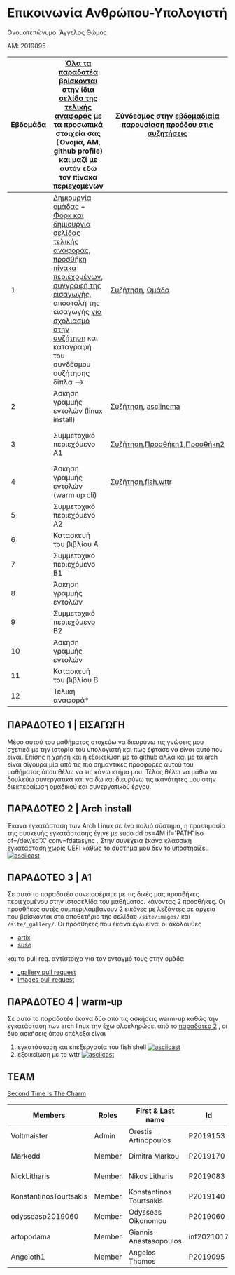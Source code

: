# Επικοινωνία Ανθρώπου-Υπολογιστή

Ονοματεπώνυμο: Άγγελος Θώμος

ΑΜ: 2019095

| Εβδομάδα | [Όλα τα παραδοτέα βρίσκονται στην ίδια σελίδα της τελικής αναφοράς](https://courses-ionio.github.io/help/deliverables/) με τα προσωπικά στοιχεία σας (Όνομα, ΑΜ, github profile) και μαζί με αυτόν εδώ τον πίνακα περιεχομένων | Σύνδεσμος στην [εβδομαδιαία παρουσίαση προόδου στις συζητήσεις](https://github.com/courses-ionio/help/discussions/categories/show-and-tell) | Αυτοαξιολόγηση σύμφωνα με τα κριτήρια της αντίστοιχης άσκησης |
| --- | --- | --- | --- |
| 1 |  [Δημιουργία ομάδας](https://github.com/courses-ionio/hci/discussions/1794) + [Φορκ και δημιουργία σελίδας τελικής αναφοράς](https://courses-ionio.github.io/help/guide/), [προσθήκη πίνακα περιεχομένων](https://raw.githubusercontent.com/courses-ionio/hci/master/README.md), [συγγραφή της εισαγωγής](https://courses-ionio.github.io/help/intro/), αποστολή της εισαγωγής [για σχολιασμό στην συζήτηση](https://github.com/courses-ionio/help/discussions/categories/show-and-tell) και καταγραφή του συνδέσμου συζήτησης δίπλα --> |   [Συζήτηση](https://github.com/courses-ionio/help/discussions/822), [Ομάδα](https://github.com/Second-Time-is-the-Charm)|Επιτυχής ολοκλήρωση, εντός προθεσμίας |
| 2 | Άσκηση γραμμής εντολών (linux install) |[Συζήτηση](https://github.com/courses-ionio/help/discussions/1092), [asciinema](https://asciinema.org/a/v6iy1N8PzgTMxa3GR3hApOTe9) |Επιτυχής ολοκλήρωση, εντός προθεσμίας |
| 3 | Συμμετοχικό περιεχόμενο A1 |[Συζήτηση](https://github.com/courses-ionio/help/discussions/1180),[Προσθήκη1](https://stitc-site.netlify.app/gallery/artix-os/),[Προσθήκη2](https://stitc-site.netlify.app/gallery/suse-os/) |Επιτυχής ολοκλήρωση, εντός προθεσμίας |
| 4 | Άσκηση γραμμής εντολών (warm up cli) |[Συζήτηση](https://github.com/courses-ionio/help/discussions/1323),[fish](https://asciinema.org/a/MF11tTiNWWAXU072wriDwqBfr),[wttr](https://asciinema.org/a/4SMIyNPkZqWnTF3CEE5qqtN7M) |Επιτυχής ολοκλήρωση, εντός προθεσμίας|
| 5 | Συμμετοχικό περιεχόμενο A2 | | |
| 6 | Κατασκευή του βιβλίου Α | | |
| 7 | Συμμετοχικό περιεχόμενο B1 | | |
| 8 | Άσκηση γραμμής εντολών | | |
| 9 | Συμμετοχικό περιεχόμενο B2 | | |
| 10 | Άσκηση γραμμής εντολών | | |
| 11 | Κατασκευή του βιβλίου Β | | |
| 12 | Τελική αναφορά* | | |


## ΠΑΡΑΔΟΤΕΟ 1 | ΕΙΣΑΓΩΓΗ


Μέσο αυτού του μαθήματος στοχεύω να διευρύνω τις γνώσεις μου σχετικά με την ιστορία του υπολογιστή και πως έφτασε να είναι αυτό που είναι. Επίσης η χρήση και η εξοικείωση με το github αλλά και με τα arch είναι σίγουρα μία από τις πιο σημαντικές προσφορές αυτού του μαθήματος όπου θέλω να τις κάνω κτήμα μου. Τέλος θέλω να μάθω να δουλεύω συνεργατικά και να δω και διευρύνω τις ικανότητες μου στην διεκπεραίωση ομαδικού και συνεργατικού έργου.


## ΠΑΡΑΔΟΤΕΟ 2 | Arch install

Έκανα εγκατάσταση των Arch Linux σε ένα παλιό σύστημα, η προετιμασία της συσκευής εγκατάστασης έγινε με sudo dd bs=4M if='PATH'.iso of=/dev/sd'X' conv=fdatasync . Στην συνέχεια έκανα κλασσική εγκατάσταση χωρίς UEFI καθώς το σύστημα μου δεν το υποστηρίζει.
[![asciicast](https://asciinema.org/a/v6iy1N8PzgTMxa3GR3hApOTe9.svg)](https://asciinema.org/a/v6iy1N8PzgTMxa3GR3hApOTe9)

## ΠΑΡΑΔΟΤΕΟ 3 | A1


Σε αυτό το παραδοτέο συνεισφέραμε με τις δικές μας προσθήκες περιεχομένου στην ιστοσελίδα του μαθήματος. κάνοντας 2 προσθήκες. Οι προσθήκες αυτές  συμπεριλάμβανουν 2 εικόνες με λεζάντες σε αρχεία που βρίσκονται στο αποθετήριο της σελίδας `/site/images/` και `/site/_gallery/`. Οι προσθήκες που έκανα έγω είναι οι ακόλουθες
- [artix](https://stitc-site.netlify.app/gallery/artix-os/)
- [suse](https://stitc-site.netlify.app/gallery/suse-os/)

και τα pull req. αντίστοιχα για τον ενταγμό τους στην ομάδα
- [_gallery pull request](https://github.com/Second-Time-Is-The-Charm/_gallery/pull/5#event-7645248395)
- [images pull request](https://github.com/Second-Time-Is-The-Charm/images/pull/5#issuecomment-1287660118)

## ΠΑΡΑΔΟΤΕΟ 4 | warm-up
Σε αυτό το παραδοτέο έκανα δύο από τις ασκήσεις  warm-up καθώς την εγκατάσταση των arch linux την έχω ολοκληρώσει από το [παραδοτέο 2](https://github.com/courses-ionio/help/discussions/1092) , οι δύο ασκήσεις όπου επέλεξα είναι

1.  εγκατάσταση και επεξεργασία του fish shell [![asciicast](https://asciinema.org/a/MF11tTiNWWAXU072wriDwqBfr.svg)](https://asciinema.org/a/MF11tTiNWWAXU072wriDwqBfr)
2.  εξοικείωση με το wttr [![asciicast](https://asciinema.org/a/4SMIyNPkZqWnTF3CEE5qqtN7M.svg)](https://asciinema.org/a/4SMIyNPkZqWnTF3CEE5qqtN7M)



## TEAM 

[Second Time Is The Charm](https://github.com/Second-Time-is-the-Charm)

|Members|Roles|First & Last name| Id |Account link|
|-------|-----|-----------------|-----------|-------|
|Voltmaister|Admin| Orestis Artinopoulos|P2019153|[Know me!](https://github.com/voltmaister)|
|Markedd|Member|Dimitra Markou|P2019170|[Know me!](https://github.com/marked-d)|
|NickLitharis|Member|Nikos Litharis|P2019083|[Know me!](https://github.com/NickLitharis)|
|KonstantinosTourtsakis|Member|Konstantinos Tourtsakis|P2019140|[Know me!](https://github.com/KonstantinosTourtsakis)|
|odysseasp2019060|Member|Odysseas Oikonomou|P2019060|[Know me!](https://github.com/odysseasp2019060/)|
|artopodama|Member|Giannis Anastasopoulos|inf2021017|[Know me!](https://github.com/artopodama/)|
|Angeloth1|Member|Angelos Thomos|P2019095|[Know me!](https://github.com/Angeloth1/)|
